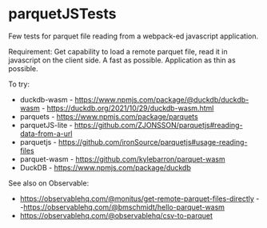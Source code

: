 # parquetJSTests

Few tests for parquet file reading from a webpack-ed javascript application.

Requirement: Get capability to load a remote parquet file, read it in javascript on the client side. A fast as possible. Application as thin as possible.

To try:
- duckdb-wasm - https://www.npmjs.com/package/@duckdb/duckdb-wasm - https://duckdb.org/2021/10/29/duckdb-wasm.html
- parquets - https://www.npmjs.com/package/parquets
- parquetJS-lite - https://github.com/ZJONSSON/parquetjs#reading-data-from-a-url
- parquetjs - https://github.com/ironSource/parquetjs#usage-reading-files
- parquet-wasm - https://github.com/kylebarron/parquet-wasm
- DuckDB - https://www.npmjs.com/package/duckdb

See also on Observable:
- https://observablehq.com/@monitus/get-remote-parquet-files-directly
--https://observablehq.com/@bmschmidt/hello-parquet-wasm
- https://observablehq.com/@observablehq/csv-to-parquet
